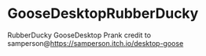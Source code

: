 # GooseDesktopRubberDucky
RubberDucky GooseDesktop Prank
credit to samperson@https://samperson.itch.io/desktop-goose
